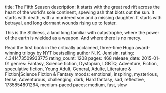 title: The Fifth Season
description: It starts with the great red rift across the heart of the world's sole continent, spewing ash that blots out the sun. It starts with death, with a murdered son and a missing daughter. It starts with betrayal, and long dormant wounds rising up to fester.

This is the Stillness, a land long familiar with catastrophe, where the power of the earth is wielded as a weapon. And where there is no mercy.

Read the first book in the critically acclaimed, three-time Hugo award-winning trilogy by NYT bestselling author N. K. Jemisin.
rating: 4.341473509933775
rating_count: 1208
pages: 468
release_date: 2015-01-01
genres: Fantasy, Science fiction, Dystopian, LGBTQ, Adventure, Fiction, speculative fiction, Young Adult, General, Adulte, Literature & Fiction|Science Fiction & Fantasy
moods: emotional, inspiring, mysterious, tense, Adventurous, challenging, dark, Hard fantasy, sad, reflective, 1735854801264, medium-paced
paces: medium, fast, slow